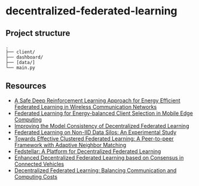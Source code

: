 # decentralized-federated-learning

## Project structure
```
.
├── client/
├── dashboard/
├── [data/]
└── main.py
```

## Resources
- [A Safe Deep Reinforcement Learning Approach for Energy Efficient Federated Learning in Wireless Communication Networks](https://arxiv.org/pdf/2308.10664.pdf)
- [Federated Learning for Energy-balanced Client Selection in Mobile Edge Computing](file:///C:/Users/nizar/Downloads/Federated_Learning_for_Energy-balanced_Client_Selection_in_Mobile_Edge_Computing.pdf)
- [Improving the Model Consistency of Decentralized Federated Learning](https://arxiv.org/pdf/2302.04083.pdf)
- [Federated Learning on Non-IID Data Silos: An Experimental Study](https://arxiv.org/pdf/2102.02079.pdf)
- [Towards Effective Clustered Federated Learning: A Peer-to-peer Framework with Adaptive Neighbor Matching](https://arxiv.org/pdf/2203.12285.pdf)
- [Fedstellar: A Platform for Decentralized Federated Learning](https://arxiv.org/pdf/2306.09750.pdf)
- [Enhanced Decentralized Federated Learning based on Consensus in Connected Vehicles](https://arxiv.org/pdf/2209.10722.pdf)
- [Decentralized Federated Learning: Balancing Communication and Computing Costs](https://arxiv.org/pdf/2107.12048.pdf)